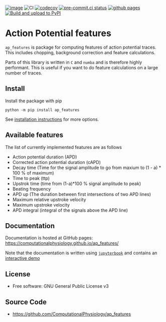 [![image](https://img.shields.io/pypi/v/ap_features.svg)](https://pypi.python.org/pypi/ap_features)
![CI](https://github.com/ComputationalPhysiology/ap_features/workflows/CI/badge.svg)
[![codecov](https://codecov.io/gh/ComputationalPhysiology/ap_features/branch/master/graph/badge.svg?token=H0U23J41OQ)](https://codecov.io/gh/ComputationalPhysiology/ap_features)
[![pre-commit.ci status](https://results.pre-commit.ci/badge/github/ComputationalPhysiology/ap_features/master.svg)](https://results.pre-commit.ci/latest/github/ComputationalPhysiology/ap_features/master)
[![github pages](https://github.com/ComputationalPhysiology/ap_features/actions/workflows/github-pages.yml/badge.svg)](https://github.com/ComputationalPhysiology/ap_features/actions/workflows/github-pages.yml)
[![Build and upload to PyPI](https://github.com/ComputationalPhysiology/ap_features/actions/workflows/deploy.yml/badge.svg)](https://github.com/ComputationalPhysiology/ap_features/actions/workflows/deploy.yml)

# Action Potential features

`ap_features` is package for computing features of action potential traces. This includes chopping, background correction and feature calculations.

Parts of this library is written in `C` and `numba` and is therefore highly performant. This is useful if you want to do feature calculations on a large number of traces.

## Install
Install the package with pip
```
python -m pip install ap_features
```
See [installation instructions](https://computationalphysiology.github.io/ap_features/INSTALL.html) for more options.




## Available features
The list of currently implemented features are as follows
- Action potential duration (APD)
- Corrected action potential duration (cAPD)
- Decay time (Time for the signal amplitude to go from maxium to (1 - a) * 100 % of maximum)
- Time to peak (ttp)
- Upstrok time (time from (1-a)*100 % signal amplitude to peak)
- Beating frequency
- APD up (The duration between first intersections of two APD lines)
- Maximum relative upstroke velocity
- Maximum upstroke velocity
- APD integral (integral of the signals above the APD line)


## Documentation
Documentation is hosted at GitHub pages: <https://computationalphysiology.github.io/ap_features/>

Note that the documentation is written using [`jupyterbook`](https://jupyterbook.org) and contains an [interactive demo](https://computationalphysiology.github.io/ap_features/demo_fitzhugh_nagumo.html)


## License
* Free software: GNU General Public License v3

## Source Code
* <https://github.com/ComputationalPhysiology/ap_features>
